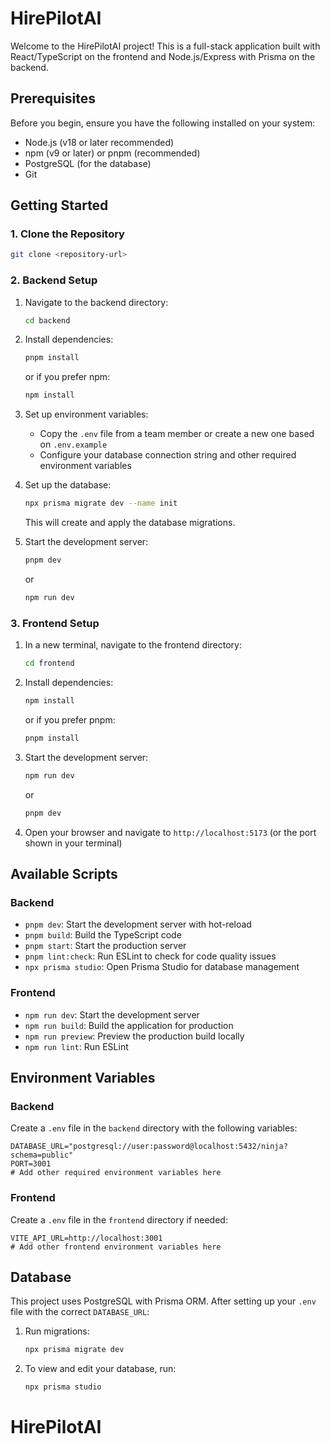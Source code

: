 # HirePilotAI

Welcome to the HirePilotAI project! This is a full-stack application built with React/TypeScript on the frontend and Node.js/Express with Prisma on the backend.

## Prerequisites

Before you begin, ensure you have the following installed on your system:

- Node.js (v18 or later recommended)
- npm (v9 or later) or pnpm (recommended)
- PostgreSQL (for the database)
- Git

## Getting Started

### 1. Clone the Repository

```bash
git clone <repository-url>
```

### 2. Backend Setup

1. Navigate to the backend directory:
   ```bash
   cd backend
   ```

2. Install dependencies:
   ```bash
   pnpm install
   ```
   or if you prefer npm:
   ```bash
   npm install
   ```

3. Set up environment variables:
   - Copy the `.env` file from a team member or create a new one based on `.env.example`
   - Configure your database connection string and other required environment variables

4. Set up the database:
   ```bash
   npx prisma migrate dev --name init
   ```
   This will create and apply the database migrations.

5. Start the development server:
   ```bash
   pnpm dev
   ```
   or
   ```bash
   npm run dev
   ```

### 3. Frontend Setup

1. In a new terminal, navigate to the frontend directory:
   ```bash
   cd frontend
   ```

2. Install dependencies:
   ```bash
   npm install
   ```
   or if you prefer pnpm:
   ```bash
   pnpm install
   ```

3. Start the development server:
   ```bash
   npm run dev
   ```
   or
   ```bash
   pnpm dev
   ```

4. Open your browser and navigate to `http://localhost:5173` (or the port shown in your terminal)

## Available Scripts

### Backend
- `pnpm dev`: Start the development server with hot-reload
- `pnpm build`: Build the TypeScript code
- `pnpm start`: Start the production server
- `pnpm lint:check`: Run ESLint to check for code quality issues
- `npx prisma studio`: Open Prisma Studio for database management

### Frontend
- `npm run dev`: Start the development server
- `npm run build`: Build the application for production
- `npm run preview`: Preview the production build locally
- `npm run lint`: Run ESLint

## Environment Variables

### Backend
Create a `.env` file in the `backend` directory with the following variables:

```
DATABASE_URL="postgresql://user:password@localhost:5432/ninja?schema=public"
PORT=3001
# Add other required environment variables here
```

### Frontend
Create a `.env` file in the `frontend` directory if needed:

```
VITE_API_URL=http://localhost:3001
# Add other frontend environment variables here
```

## Database

This project uses PostgreSQL with Prisma ORM. After setting up your `.env` file with the correct `DATABASE_URL`:

1. Run migrations:
   ```bash
   npx prisma migrate dev
   ```

2. To view and edit your database, run:
   ```bash
   npx prisma studio
   ```
# HirePilotAI